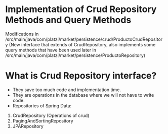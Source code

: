 # Implementation of Crud Repository Methods and Query Methods

Modifications in /src/main/java/com/platzi/market/persistence/crud/ProductoCrudRepository (New interface that extends of CrudRepository, also implements some query methods
that have been used later in /src/main/java/com/platzi/market/persistence/ProductoRepository)

# What is Crud Repository interface?

 - They save too much code and implementation time.
 - They are operations in the database where we will not have to write code.
 - Repositories of Spring Data:
  1. CrudRepository (Operations of crud)
  2. PagingAndSortingRepository
  3. JPARepository
  

